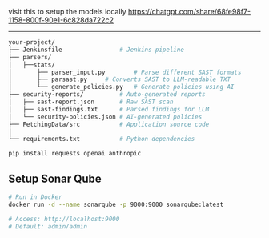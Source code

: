 visit this to setup the models locally https://chatgpt.com/share/68fe98f7-1158-800f-90e1-6c828da722c2

---

```bash
your-project/
├── Jenkinsfile                # Jenkins pipeline
├── parsers/
│   ├──stats/
│       ├── parser_input.py        # Parse different SAST formats
│       ├── parsast.py     # Converts SAST to LLM-readable TXT
│       └── generate_policies.py   # Generate policies using AI
├── security-reports/          # Auto-generated reports
│   ├── sast-report.json       # Raw SAST scan
│   ├── sast-findings.txt      # Parsed findings for LLM
│   └── security-policies.json # AI-generated policies
├── FetchingData/src           # Application source code
│  
└── requirements.txt           # Python dependencies
```

```bash
pip install requests openai anthropic
```


## Setup Sonar Qube

```bash
# Run in Docker
docker run -d --name sonarqube -p 9000:9000 sonarqube:latest

# Access: http://localhost:9000
# Default: admin/admin

```
